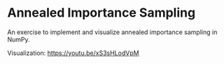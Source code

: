 # Annealed Importance Sampling

An exercise to implement and visualize annealed importance sampling in NumPy.

Visualization: https://youtu.be/xS3sHLodVpM 

